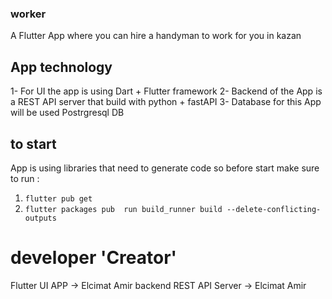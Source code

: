 ### worker

A Flutter App where you can hire a handyman to work for you in kazan
## App technology
1- For UI the app is using Dart + Flutter framework
2- Backend of the App is a REST API server that build with python + fastAPI
3- Database for this App will be used Postrgresql DB

## to start
App is using libraries that need to generate code
so before start make sure to run :
1. `flutter pub get`
2. `flutter packages pub  run build_runner build --delete-conflicting-outputs`

# developer 'Creator'
Flutter UI APP          -> Elcimat Amir
backend REST API Server -> Elcimat Amir 


